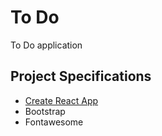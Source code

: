# To Do

To Do application

## Project Specifications

- [Create React App](https://github.com/facebook/create-react-app)
- Bootstrap
- Fontawesome
